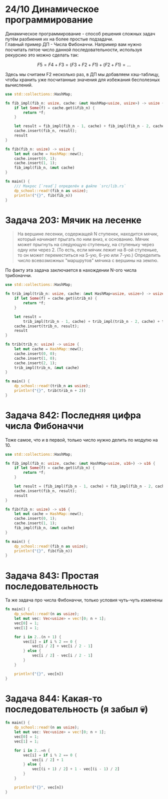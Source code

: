 # 24/10 Динамическое программирование   
Динамическое программирование - способ решения сложных задач путём разбиения их на более простые подзадачи.   
Главный пример ДП - Числа Фибоначчи.
Например вам нужно посчитать пятое число данной последовательности, используя рекурсию это можно сделать так:   
```math
F5 = F4 + F3 = (F3 + F2 + F1) + (F2 + F1) = ...
```
Здесь мы считаем F2 несколько раз, в ДП мы добавляем хэш-таблицу, чтобы хранить уже посчитанные значения для избежания бесполезных вычислений.   
```rust
use std::collections::HashMap;

fn fib_impl(fib_n: usize, cache: &mut HashMap<usize, usize>) -> usize {
    if let Some(f) = cache.get(&fib_n) {
        return *f;
    }

    let result = fib_impl(fib_n - 1, cache) + fib_impl(fib_n - 2, cache);
    cache.insert(fib_n, result);
    result
}

fn fib(fib_n: usize) -> usize {
    let mut cache = HashMap::new();
    cache.insert(0, 1);
    cache.insert(1, 1);
    fib_impl(fib_n, &mut cache)
}

fn main() {
	/// Макрос [`read`] определён в файле `src/lib.rs`
    dp_school::read!(fib_n as usize);
    println!("{}", fib(fib_n))
}

```
# Задача 203: Мячик на лесенке   
> На вершине лесенки, содержащей N ступенек, находится мячик, который начинает прыгать по ним вниз, к основанию. Мячик может прыгнуть на следующую ступеньку, на ступеньку через одну или через 2. (То есть, если мячик лежит на 8-ой ступеньке, то он может переместиться на 5-ую, 6-ую или 7-ую.) Определить число всевозможных "маршрутов" мячика с вершины на землю.   

По факту эта задача заключается в нахождении N-ого числа трибоначчи.    
```rust
use std::collections::HashMap;

fn trib_impl(trib_n: usize, cache: &mut HashMap<usize, usize>) -> usize {
    if let Some(f) = cache.get(&trib_n) {
        return *f;
    }

    let result =
        trib_impl(trib_n - 1, cache) + trib_impl(trib_n - 2, cache) + trib_impl(trib_n - 3, cache);
    cache.insert(trib_n, result);
    result
}

fn trib(trib_n: usize) -> usize {
    let mut cache = HashMap::new();
    cache.insert(0, 0);
    cache.insert(1, 0);
    cache.insert(2, 1);
    trib_impl(trib_n, &mut cache)
}

fn main() {
    dp_school::read!(trib_n as usize);
    println!("{}", trib(trib_n + 2))
}

```
# Задача 842: Последняя цифра числа Фибоначчи   
Тоже самое, что и в первой, только число нужно делить по модулю на 10.   
```rust
use std::collections::HashMap;

fn fib_impl(fib_n: usize, cache: &mut HashMap<usize, u16>) -> u16 {
    if let Some(f) = cache.get(&fib_n) {
        return *f;
    }

    let result = (fib_impl(fib_n - 1, cache) + fib_impl(fib_n - 2, cache)) % 10;
    cache.insert(fib_n, result);
    result
}

fn fib(fib_n: usize) -> u16 {
    let mut cache = HashMap::new();
    cache.insert(0, 1);
    cache.insert(1, 1);
    fib_impl(fib_n, &mut cache)
}

fn main() {
    dp_school::read!(fib_n as usize);
    println!("{}", fib(fib_n))
}

```
# Задача 843: Простая последовательность   
Та же задача про числа Фибоначчи, только условия чуть-чуть изменены   
```rust
fn main() {
    dp_school::read!(n as usize);
    let mut vec: Vec<usize> = vec![0; n + 1];
    vec[0] = 1;
    vec[1] = 1;

    for i in 2..(n + 1) {
        vec[i] = if i % 2 == 0 {
            vec[i / 2] + vec[i / 2 - 1]
        } else {
            vec[i / 2] - vec[i / 2 - 1]
        }
    }

    println!("{}", vec[n])
}


```
# Задача 844: Какая-то последовательность (я забыл :skull:)   
```rust
fn main() {
    dp_school::read!(n as usize);
    let mut vec: Vec<usize> = vec![0; n + 1];
    vec[0] = 1;
    vec[1] = 1;

    for i in 2..=n {
        vec[i] = if i % 2 == 0 {
            vec[i / 2] + 1
        } else {
            vec[(i + 1) / 2] + 1 - vec[(i - 1) / 2]
        }
    }

    println!("{}", vec[n])
}

```
